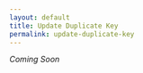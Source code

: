 ```yaml
---
layout: default
title: Update Duplicate Key
permalink: update-duplicate-key
---
```




_Coming Soon_
